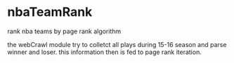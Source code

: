 # nbaTeamRank
rank nba teams by page rank algorithm

the webCrawl module try to colletct all plays during 15-16 season and parse winner and loser. 
this information then is fed to page rank iteration.
